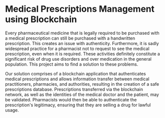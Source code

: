 # Medical Prescriptions Management using Blockchain

Every pharmaceutical medicine that is legally required to be purchased with a medical prescription can still be purchased with a handwritten prescription. This creates an issue with authenticity. Furthermore, it is sadly widespread practice for a pharmacist not to request to see the medical prescription, even when it is required. These activities definitely constitute a significant risk of drug use disorders and over medication in the general population. This project aims to find a solution to these problems. 

Our solution comprises of a blockchain application that authenticates medical prescriptions and allows information transfer between medical practitioners, pharmacies, and authorities, resulting in the creation of a safe prescriptions database. Prescriptions transferred via the blockchain network, as well as the identities of the medical doctor and the patient, may be validated. Pharmacists would then be able to authenticate the prescription's legitimacy, ensuring that they are selling a drug for lawful usage.